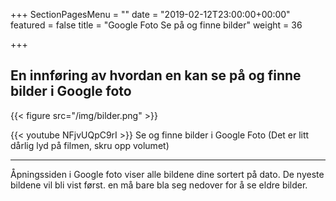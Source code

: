 +++
SectionPagesMenu = ""
date = "2019-02-12T23:00:00+00:00"
featured = false
title = "Google Foto Se på og finne bilder"
weight = 36

+++
## En innføring av hvordan en kan se på og finne bilder i Google foto

{{< figure src="/img/bilder.png"  >}}


{{< youtube NFjvUQpC9rI >}}
Se og finne bilder i Google Foto
(Det er litt dårlig lyd på filmen, skru opp volumet)

***
Åpningssiden i Google foto viser alle bildene dine sortert på dato. De nyeste bildene vil bli vist først. en må bare bla seg nedover for å se eldre bilder.


